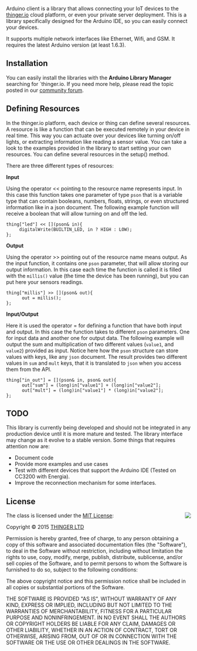 Arduino client is a library that allows connecting your IoT devices to the [thinger.io](http://thinger.io "thinger.io IoT Cloud Platform") cloud platform, or even your private server deployment. This is a library specifically designed for the Arduino IDE, so you can easily connect your devices.

It supports multiple network interfaces like Ethernet, Wifi, and GSM. It requires the latest Arduino version (at least 1.6.3).

## Installation

You can easily install the libraries with the **Arduino Library Manager** searching for `thinger.io. If you need more help, please read the topic posted in our [community forum](https://community.thinger.io/t/install-thinger-io-in-arduino-ide/21 "Thinger.io Community Forum"). 

## Defining Resources

In the thinger.io platform, each device or thing can define several resources. A resource is like a function that can be executed remotely in your device in real time. This way you can actuate over your devices like turning on/off lights, or extracting information like reading a sensor value. You can take a look to the examples provided in the library to start setting your own resources. You can define several resources in the setup() method.

There are three different types of resources:

**Input**

Using the operator << pointing to the resource name represents input. In this case this function takes one parameter of type `pson` that is a variable type that can contain booleans, numbers, floats, strings, or even structured information like in a json document. The following example function will receive a boolean that will allow turning on and off the led.

```
thing["led"] << [](pson& in){
     digitalWrite(BUILTIN_LED, in ? HIGH : LOW);
};
```

**Output**

Using the operator >> pointing out of the resource name means output. As the input function, it contains one `pson` parameter, that will allow storing our output information. In this case each time the function is called it is filled with the `millis()` value (the time the device has been running), but you can put here your sensors readings.

```
thing["millis"] >> [](pson& out){
      out = millis();
};
```

**Input/Output**

Here it is used the operator = for defining a function that have both input and output. In this case the function takes to different `pson` parameters. One for input data and another one for output data. The following example will output the sum and multiplication of two different values (`value1`, and `value2`) provided as input. Notice here how the `pson` structure can store values with keys, like any `json` document. The result provides two different values in `sum` and `mult` keys, that it is translated to `json` when you access them from the API.

```
thing["in_out"] = [](pson& in, pson& out){
      out["sum"] = (long)in["value1"] + (long)in["value2"];
      out["mult"] = (long)in["value1"] * (long)in["value2"];
};
```

## TODO

This library is currently being developed and should not be integrated in any production device until it is more mature and tested. The library interface may change as it evolve to a stable version. Some things that requires attention now are:

 - Document code
 - Provide more examples and use cases
 - Test with different devices that support the Arduino IDE (Tested on CC3200 with Energia).
 - Improve the reconnection mechanism for some interfaces.

## License

<img align="right" src="http://opensource.org/trademarks/opensource/OSI-Approved-License-100x137.png">

The class is licensed under the [MIT License](http://opensource.org/licenses/MIT):

Copyright &copy; 2015 [THINGER LTD](http://thinger.io)

Permission is hereby granted, free of charge, to any person obtaining a copy of this software and associated documentation files (the "Software"), to deal in the Software without restriction, including without limitation the rights to use, copy, modify, merge, publish, distribute, sublicense, and/or sell copies of the Software, and to permit persons to whom the Software is furnished to do so, subject to the following conditions:

The above copyright notice and this permission notice shall be included in all copies or substantial portions of the Software.

THE SOFTWARE IS PROVIDED "AS IS", WITHOUT WARRANTY OF ANY KIND, EXPRESS OR IMPLIED, INCLUDING BUT NOT LIMITED TO THE WARRANTIES OF MERCHANTABILITY, FITNESS FOR A PARTICULAR PURPOSE AND NONINFRINGEMENT. IN NO EVENT SHALL THE AUTHORS OR COPYRIGHT HOLDERS BE LIABLE FOR ANY CLAIM, DAMAGES OR OTHER LIABILITY, WHETHER IN AN ACTION OF CONTRACT, TORT OR OTHERWISE, ARISING FROM, OUT OF OR IN CONNECTION WITH THE SOFTWARE OR THE USE OR OTHER DEALINGS IN THE SOFTWARE.